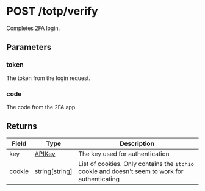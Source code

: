 # POST /totp/verify
Completes 2FA login.

## Parameters
### token
The token from the login request.  
### code
The code from the 2FA app.  

## Returns
| Field | Type | Description |
|---|---|---|
| key | [APIKey](/API/V2/login.html#apikey-type) | The key used for authentication |
| cookie | string[string] | List of cookies. Only contains the `itchio` cookie and doesn't seem to work for authenticating |